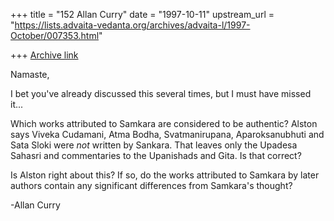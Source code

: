 +++
title = "152 Allan Curry"
date = "1997-10-11"
upstream_url = "https://lists.advaita-vedanta.org/archives/advaita-l/1997-October/007353.html"

+++
[Archive link](https://lists.advaita-vedanta.org/archives/advaita-l/1997-October/007353.html)

Namaste,

I bet you've already discussed this several times, but I must have missed it...

Which works attributed to Samkara are considered to be authentic?  Alston
says Viveka Cudamani, Atma Bodha, Svatmanirupana, Aparoksanubhuti and Sata
Sloki were *not* written by Sankara. That leaves only the Upadesa Sahasri
and commentaries to the Upanishads and Gita. Is that correct?

Is Alston right about this? If so, do the works attributed to Samkara by
later authors contain any significant differences from Samkara's thought?

-Allan Curry

